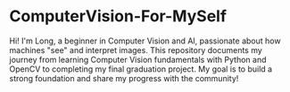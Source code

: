 # ComputerVision-For-MySelf
Hi! I'm Long, a beginner in Computer Vision and AI, passionate about how machines "see" and interpret images. This repository documents my journey from learning Computer Vision fundamentals with Python and OpenCV to completing my final graduation project. My goal is to build a strong foundation and share my progress with the community!
